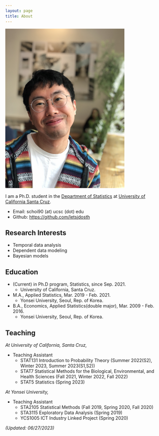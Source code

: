 ```yaml
---
layout: page
title: About
---
```


<img src="https://github.com/letsjdosth/letsjdosth.github.io/blob/master/_pic/about_pic2.JPG?raw=true" alt="about_pic" height="500">


I am a Ph.D. student in the <a href="https://engineering.ucsc.edu/departments/statistics">Department of Statistics</a>
at <a href="https://www.ucsc.edu/">University of California Santa Cruz</a>.

- Email: schoi90 (at) ucsc (dot) edu
- Github: <a href="https://github.com/letsjdosth">https://github.com/letsjdosth</a>

## Research Interests

- Temporal data analysis
- Dependent data modeling
- Bayesian models

## Education

- (Current) in Ph.D program, Statistics, since Sep. 2021.
  - University of California, Santa Cruz.
- M.A., Applied Statistics, Mar. 2019 - Feb. 2021.
  - Yonsei University, Seoul, Rep. of Korea.
- B.A., Economics, Applied Statistics(double major), Mar. 2009 - Feb. 2016.
  - Yonsei University, Seoul, Rep. of Korea.

## Teaching

*At University of California, Santa Cruz,*

- Teaching Assistant
  - STAT131 Introduction to Probability Theory (Summer 2022(S2), Winter 2023, Summer 2023(S1,S2))
  - STAT7 Statistical Methods for the Biological, Environmental, and Health Sciences (Fall 2021, Winter 2022, Fall 2022)
  - STAT5 Statistics (Spring 2023)

*At Yonsei University,*

- Teaching Assistant
  - STA2105 Statistical Methods (Fall 2019, Spring 2020, Fall 2020)
  - STA3115 Exploratory Data Analysis (Spring 2019)
  - YCS1005 ICT Industry Linked Project (Spring 2020)

*(Updated: 06/27/2023)*

